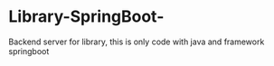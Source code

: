 # Library-SpringBoot-
Backend server for library, this is only code with java and framework springboot
